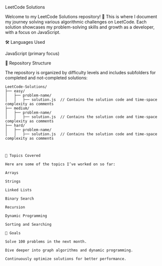LeetCode Solutions

Welcome to my LeetCode Solutions repository! 🚀 This is where I document my journey solving various algorithmic challenges on LeetCode. Each solution showcases my problem-solving skills and growth as a developer, with a focus on JavaScript.

🛠️ Languages Used

JavaScript (primary focus)

📂 Repository Structure

The repository is organized by difficulty levels and includes subfolders for completed and not-completed solutions:

```plaintext
LeetCode-Solutions/
├── easy/
│   ├── problem-name/
│   │   ├── solution.js  // Contains the solution code and time-space complexity as comments
├── medium/
│   ├── problem-name/
│   │   ├── solution.js  // Contains the solution code and time-space complexity as comments
├── hard/
│   ├── problem-name/
│   │   ├── solution.js  // Contains the solution code and time-space complexity as comments



📘 Topics Covered

Here are some of the topics I’ve worked on so far:

Arrays

Strings

Linked Lists

Binary Search

Recursion

Dynamic Programming

Sorting and Searching

🚀 Goals

Solve 100 problems in the next month.

Dive deeper into graph algorithms and dynamic programming.

Continuously optimize solutions for better performance.
